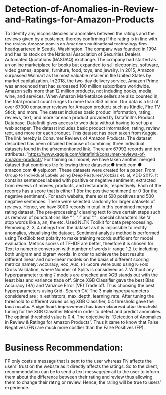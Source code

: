# Detection-of-Anomalies-in-Review-and-Ratings-for-Amazon-Products
To Identify any inconsistencies or anomalies between the ratings and the reviews given by a customer, thereby confirming if the rating is in line with the review
Amazon.com is an American multinational technology firm headquartered in Seattle, Washington. The company was founded in 1994 and has its stock on the National Association of Securities Dealers Automated Quotations (NASDAQ) exchange. The company had started as an online marketplace for books but expanded to sell electronics, software, video games, apparel, furniture, food, toys, and jewelry. In 2015, Amazon surpassed Walmart as the most valuable retailer in the United States by market capitalization. In 2018, the two-day delivery service, Amazon Prime was announced that had surpassed 100 million subscribers worldwide.
Amazon sells more than 12 million products, not including books, media, wine, and services. When Amazon Marketplace sellers are also counted in, the total product count surges to more than 353 million.
Our data is a list of over 67000 consumer reviews for Amazon products such as Kindle, Fire TV Stick, and more. The dataset includes basic product information, rating, reviews, text, and more for each product provided by Datafiniti's Product Database. Datafiniti gives access to web data without having to set up a web scraper. The dataset includes basic product information, rating, review text, and more for each product.
This dataset has been taken from Kaggle. The link hereby is Consumer Reviews of Amazon Products. The dataset described has been obtained because of combining three individual datasets found in the aforementioned link. There are 67992 records and ten attributes. 'https://www.kaggle.com/datafiniti/consumer-reviews-of-amazon-products'
For training our model, we have taken another merged dataset that combines the following three datasets: ● imdb.com ● amazon.com ● yelp.com. These datasets were created for a paper: From Group to Individual Labels using Deep Features',Kotzias et. al, KDD 2015. It contains sentences labeled with positive or negative sentiment, extracted from reviews of movies, products, and restaurants, respectively.
Each of the records has a score that is either 1 (for the positive sentiment) or 0 (for the negative sentiment). For each website, there exist 500 positives and 500 negative sentences. These were selected randomly for larger datasets of reviews. Hence, we have 3000 records in total in this combined merged rating dataset.
The pre-processing/ cleaning text follows certain steps such as removal of punctuations like “,”, “!” and “.” , special characters like ‘â’ , stop words like a, an, the etc. Used NLTK Toolkit for data preprocessing.
Removing 2, 3, 4 ratings from the dataset as it is impossible to rectify anomalies, visualising the dataset.
Sentiment analysis method is performed using TextBlob text polarity to make training records sufficient for model evaluation. 
Metrics scores of TF-IDF are better, therefore it is chosen for Text to numeric conversion with number of words in range 1,2 i.e including both unigram and bigram words.
In order to achieve the best results different linear and non-linear models on the basis of different scoring metrics namely: Accuracy, Roc_Auc, F1-Score  were build using K-Fold Cross Validation, where Number of Splits is considered as 7.
Without any hyperparameter tuning 7 models are checked and XGB stands out with the least bias and variance trade off.
Since XGB Classifier gave the best Bias Accuracy (BA) and Variance Error (VE) Trade off. Thus choosing the best hyperparameters using Grid- Search CV. The 3 main hyperparameters considered are : n_estimators, max_depth, learning_rate.
After tuning the threshold to different values using XGB Classifier, 0.4 threshold gave the best results.
A significant improvement has been observed after threshold tuning for the XGB Classifier Model in order to detect and predict anomalies. The optimal threshold value is 0.4.
The objective is: “Detection of Anomalies in Review & Ratings for Amazon Products”. Thus it came to know that False Negatives (FN) are much more costlier than the False Positives (FP).
# Business Recommendation:
FP only costs a message that is sent to the user whereas FN affects the users’ trust on the website as it directly affects the ratings.
So to the client, recommendation can be to send a text message/email to the user to inform them about the difference between their rating and review thus allowing them to change their rating or review. Hence, the rating will be true to users’ experience. 
